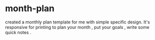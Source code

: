 # month-plan
created a monthly plan template for me with simple specific design.
It's responsive for printing to plan your month ,
put your goals , 
write some quick notes . 
